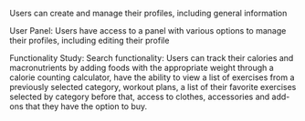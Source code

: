 Users can create and manage their profiles, including general information


User Panel: Users have access to a panel with various options to manage their profiles, including editing their profile


Functionality Study:
Search functionality: Users can track their calories and macronutrients by adding foods with the appropriate weight through a calorie counting calculator, have the ability to view a list of exercises from a previously selected category, workout plans, a list of their favorite exercises selected by category before that, access to clothes, accessories and add-ons that they have the option to buy.
